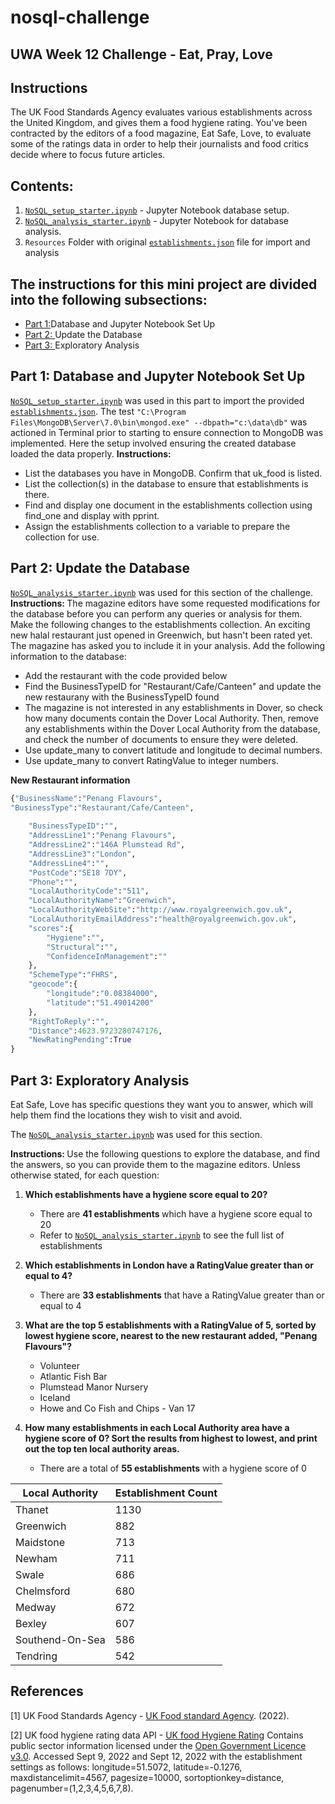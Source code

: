 # nosql-challenge
## UWA Week 12 Challenge - Eat, Pray, Love 

## Instructions
The UK Food Standards Agency evaluates various establishments across the United Kingdom, and gives them a food hygiene rating. You've been contracted by the editors of a food magazine, Eat Safe, Love, to evaluate some of the ratings data in order to help their journalists and food critics decide where to focus future articles.

## Contents:  
1. [`NoSQL_setup_starter.ipynb`](https://github.com/jflengkong/nosql-challenge/blob/main/NoSQL_setup_starter.ipynb) - Jupyter Notebook database setup.
2. [`NoSQL_analysis_starter.ipynb`](https://github.com/jflengkong/nosql-challenge/blob/main/NoSQL_analysis_starter.ipynb) - Jupyter Notebook for database analysis.
3. `Resources` Folder with original [`establishments.json`](https://github.com/jflengkong/nosql-challenge/blob/main/Resources/establishments.json) file for import and analysis

## The instructions for this mini project are divided into the following subsections:
- [Part 1:](https://github.com/jflengkong/Crowdfunding_ETL_Grp_1/tree/main#Part-1-Database-and-Jupyter-Notebook-Set-Up)Database and Jupyter Notebook Set Up 
- [Part 2: ](https://github.com/jflengkong/Crowdfunding_ETL_Grp_1/tree/main#Part-2-Update-the-Database)Update the Database
- [Part 3: ](https://github.com/jflengkong/Crowdfunding_ETL_Grp_1/tree/main#Part-3-Exploratory-Analysis)Exploratory Analysis

## Part 1: Database and Jupyter Notebook Set Up
 [`NoSQL_setup_starter.ipynb`](https://github.com/jflengkong/nosql-challenge/blob/main/NoSQL_setup_starter.ipynb) was used in this part to import the provided [`establishments.json`](https://github.com/jflengkong/nosql-challenge/blob/main/Resources/establishments.json). The test `"C:\Program Files\MongoDB\Server\7.0\bin\mongod.exe" --dbpath="c:\data\db"` was actioned in Terminal prior to starting to ensure connection to MongoDB was implemented. Here the setup involved ensuring the created database loaded the data properly. 
<b> Instructions: </b> 
- List the databases you have in MongoDB. Confirm that uk_food is listed.
- List the collection(s) in the database to ensure that establishments is there.
- Find and display one document in the establishments collection using find_one and display with pprint.
- Assign the establishments collection to a variable to prepare the collection for use.

## Part 2: Update the Database
[`NoSQL_analysis_starter.ipynb`](https://github.com/jflengkong/nosql-challenge/blob/main/NoSQL_analysis_starter.ipynb) was used for this section of the challenge.
<b>Instructions: </b> 
The magazine editors have some requested modifications for the database before you can perform any queries or analysis for them. Make the following changes to the establishments collection. 
An exciting new halal restaurant just opened in Greenwich, but hasn't been rated yet. The magazine has asked you to include it in your analysis. Add the following information to the database: 
- Add the restaurant with the code provided below
- Find the BusinessTypeID for "Restaurant/Cafe/Canteen" and update the new restaurany with the BusinessTypeID found
- The magazine is not interested in any establishments in Dover, so check how many documents contain the Dover Local Authority. Then, remove any establishments within the Dover Local Authority from the database, and check the number of documents to ensure they were deleted.
- Use update_many to convert latitude and longitude to decimal numbers.
- Use update_many to convert RatingValue to integer numbers.

<b> New Restaurant information </b> 

```python
{"BusinessName":"Penang Flavours",
"BusinessType":"Restaurant/Cafe/Canteen",
    
    "BusinessTypeID":"",
    "AddressLine1":"Penang Flavours",
    "AddressLine2":"146A Plumstead Rd",
    "AddressLine3":"London",
    "AddressLine4":"",
    "PostCode":"SE18 7DY",
    "Phone":"",
    "LocalAuthorityCode":"511",
    "LocalAuthorityName":"Greenwich",
    "LocalAuthorityWebSite":"http://www.royalgreenwich.gov.uk",
    "LocalAuthorityEmailAddress":"health@royalgreenwich.gov.uk",
    "scores":{
        "Hygiene":"",
        "Structural":"",
        "ConfidenceInManagement":""
    },
    "SchemeType":"FHRS",
    "geocode":{
        "longitude":"0.08384000",
        "latitude":"51.49014200"
    },
    "RightToReply":"",
    "Distance":4623.9723280747176,
    "NewRatingPending":True
}
``` 

## Part 3: Exploratory Analysis 
Eat Safe, Love has specific questions they want you to answer, which will help them find the locations they wish to visit and avoid.

The [`NoSQL_analysis_starter.ipynb`](https://github.com/jflengkong/nosql-challenge/blob/main/NoSQL_analysis_starter.ipynb) was used for this section. 

<b> Instructions: </b> 
Use the following questions to explore the database, and find the answers, so you can provide them to the magazine editors. 
Unless otherwise stated, for each question:

1. <b> Which establishments have a hygiene score equal to 20? </b> 
    - There are <b> 41 establishments </b> which have a hygiene score equal to 20
    - Refer to [`NoSQL_analysis_starter.ipynb`](https://github.com/jflengkong/nosql-challenge/blob/main/NoSQL_analysis_starter.ipynb) to see the full list of establishments
    
2. <b> Which establishments in London have a RatingValue greater than or equal to 4? </b> 
    - There are <b>33 establishments</b> that have a RatingValue greater than or equal to 4 

5. <b>What are the top 5 establishments with a RatingValue of 5, sorted by lowest hygiene score, nearest to the new restaurant added, "Penang Flavours"?</b>
    - Volunteer
    - Atlantic Fish Bar
    - Plumstead Manor Nursery
    - Iceland
    - Howe and Co Fish and Chips - Van 17
    
7. <b>How many establishments in each Local Authority area have a hygiene score of 0? Sort the results from highest to lowest, and print out the top ten local authority areas.</b>
   - There are a total of <b>55 establishments</b> with a hygiene score of 0

| Local Authority | Establishment Count |
|-----------------|---------------------|
| Thanet          | 1130                |
| Greenwich       | 882                 |
| Maidstone       | 713                 |
| Newham          | 711                 |
| Swale           | 686                 |
| Chelmsford      | 680                 |
| Medway          | 672                 |
| Bexley          | 607                 |
| Southend-On-Sea | 586                 |
| Tendring        | 542                 |


## References 
[1] UK Food Standards Agency - [UK Food standard Agency](https://www.food.gov.uk/). (2022).

[2] UK food hygiene rating data API - [UK food Hygiene Rating](https://ratings.food.gov.uk/open-data/en-GBLinks) Contains public sector information licensed under the [Open Government Licence v3.0](https://www.nationalarchives.gov.uk/doc/open-government-licence/version/3/). Accessed Sept 9, 2022 and Sept 12, 2022 with the establishment settings as follows: longitude=51.5072, latitude=-0.1276, maxdistancelimit=4567, pagesize=10000, sortoptionkey=distance, pagenumber=(1,2,3,4,5,6,7,8). 
